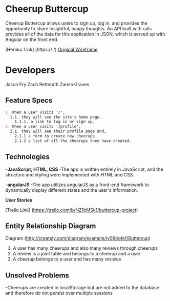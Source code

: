 
# Cheerup Buttercup
Cheerup Buttercup allows users to sign up, log in, and provides the opportunity to share insightful, happy thoughts. An API built with rails provides all of the data for this application in JSON, which is served up with Angular on the front end.

[Heroku Link] (https:// /)
[Original Wireframe](https://drive.google.com/file/d/0B9p6hJKmZMZEbXRyYzQ0M0NqU3c/view?usp=sharing)

# Developers
Jason Fry
Zach Retterath
Zarela Graves

## Feature Specs
```markdown
1. When a user visits '/',
  1.1. they will see the site's home page.
    1.1.1. a link to log in or sign up.
2. When a user visits '/profile',
  2.1. they will see their profile page and,
    2.1.1 a form to create new cheerups.
    2.1.2 a list of all the cheerups they have created.
```
## Technologies

-**JavaScript, HTML, CSS**
-The app is written entirely in JavaScript, and the structure and styling were implemented with HTML and CSS.

-**angularJS**
-The app utilizes angularJS as a front-end framework to dynamically display different states and the user's information.

**User Stories**

[Trello Link] (https://trello.com/b/NZ1bMSk1/buttercup-project)

## Entity Relationship Diagram

Diagram (http://creately.com/diagram/example/iv084ofe1/Buttercup)

1. A user has many cheerups and also many reviews through cheerups
2. A review is a joint table and belongs to a cheerup and a user
3. A cheerup belongs to a user and has many reviews

## Unsolved Problems

-Cheerups are created in localStorage but are not added to the database and therefore do not persist over multiple sessions
